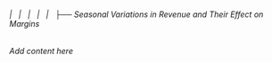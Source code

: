 ###### |   |   |   |   |   ├── Seasonal Variations in Revenue and Their Effect on Margins

*Add content here*